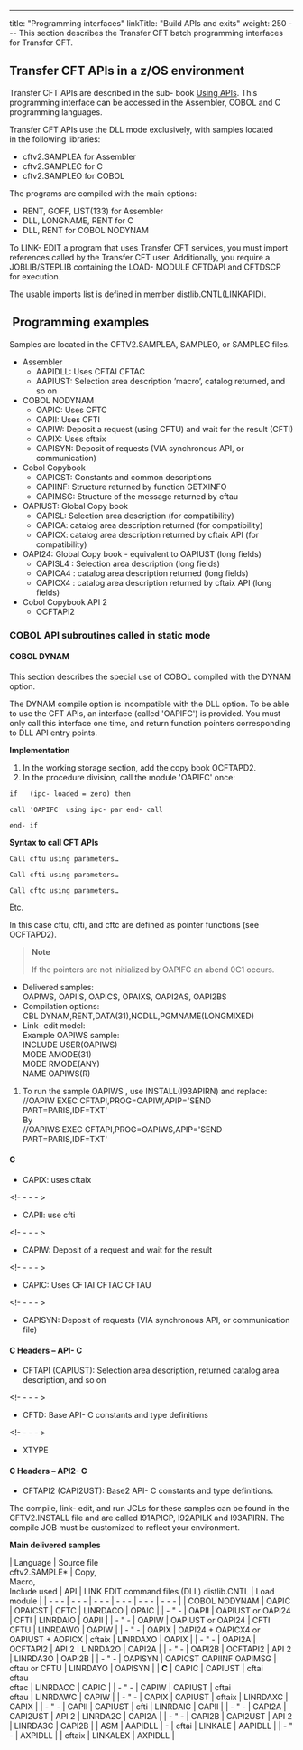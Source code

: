 ---
title: "Programming interfaces"
linkTitle: "Build APIs and exits"
weight: 250
--- This section describes the Transfer CFT batch programming interfaces for Transfer CFT.

## Transfer CFT APIs in a z/OS environment

Transfer CFT APIs are described in the sub- book [Using APIs](../../using_apis). This programming interface can be accessed in the Assembler, COBOL and C programming languages.

Transfer CFT APIs use the DLL mode exclusively, with samples located in the following libraries:

- cftv2.SAMPLEA for Assembler
- cftv2.SAMPLEC for C
- cftv2.SAMPLEO for COBOL

The programs are compiled with the main options:

- RENT, GOFF, LIST(133) for Assembler
- DLL, LONGNAME, RENT for C
- DLL, RENT for COBOL NODYNAM

To LINK- EDIT a program that uses Transfer CFT services, you must import references called by the Transfer CFT user. Additionally, you require a JOBLIB/STEPLIB containing the LOAD- MODULE CFTDAPI and CFTDSCP for execution.

The usable imports list is defined in member distlib.CNTL(LINKAPID).

##  Programming examples

Samples are located in the CFTV2.SAMPLEA, SAMPLEO, or SAMPLEC files.

- Assembler
    - AAPIDLL: Uses CFTAI CFTAC
    - AAPIUST: Selection area description ’macro’, catalog returned, and so on
- COBOL NODYNAM
    - OAPIC: Uses CFTC
    - OAPII: Uses CFTI
    - OAPIW: Deposit a request (using CFTU) and wait for the result (CFTI)
    - OAPIX: Uses cftaix
    - OAPISYN: Deposit of requests (VIA synchronous API, or communication)
- Cobol Copybook
    - OAPICST: Constants and common descriptions
    - OAPIINF: Structure returned by function GETXINFO
    - OAPIMSG: Structure of the message returned by cftau
- OAPIUST: Global Copy book
    - OAPISL: Selection area description (for compatibility)
    - OAPICA: catalog area description returned (for compatibility)
    - OAPICX: catalog area description returned by cftaix API (for compatibility)
- OAPI24: Global Copy book - equivalent to OAPIUST (long fields)
    - OAPISL4 : Selection area description (long fields)
    - OAPICA4 : catalog area description returned (long fields)
    - OAPICX4 : catalog area description returned by cftaix API (long fields)
- Cobol Copybook API 2
    - OCFTAPI2

### COBOL API subroutines called in static mode

#### COBOL DYNAM

This section describes the special use of COBOL compiled with the DYNAM option.

The DYNAM compile option is incompatible with the DLL option. To be able to use the CFT APIs, an interface (called 'OAPIFC') is provided. You must only call this interface one time, and return function pointers corresponding to DLL API entry points.

****Implementation****

1. In the working storage section, add the copy book OCFTAPD2.
1. In the procedure division, call the module 'OAPIFC' once:

`if   (ipc- loaded = zero) then`

`call 'OAPIFC' using ipc- par end- call`

`end- if`

****Syntax to call CFT APIs****

`Call cftu using parameters…`

`Call cfti using parameters…`

`Call cftc using parameters…`

Etc.

In this case cftu, cfti, and cftc are defined as pointer functions (see OCFTAPD2).

> **Note**
>
> If the pointers are not initialized by OAPIFC an abend 0C1 occurs.

- Delivered samples:  
    OAPIWS, OAPIIS, OAPICS, OPAIXS, OAPI2AS, OAPI2BS
- Compilation options:  
    CBL DYNAM,RENT,DATA(31),NODLL,PGMNAME(LONGMIXED)
- Link- edit model:  
    Example OAPIWS sample:  
    INCLUDE USER(OAPIWS)  
    MODE AMODE(31)  
    MODE RMODE(ANY)  
    NAME OAPIWS(R)

1. To run the sample OAPIWS , use INSTALL(I93APIRN) and replace:  
    //OAPIW EXEC CFTAPI,PROG=OAPIW,APIP='SEND PART=PARIS,IDF=TXT'  
    By  
    //OAPIWS EXEC CFTAPI,PROG=OAPIWS,APIP='SEND PART=PARIS,IDF=TXT'

#### C

- CAPIX: uses cftaix

<!- - - - >

- CAPII: use cfti

<!- - - - >

- CAPIW: Deposit of a request and wait for the result

<!- - - - >

- CAPIC: Uses CFTAI CFTAC CFTAU

<!- - - - >

- CAPISYN: Deposit of requests (VIA synchronous API, or communication file)

#### C Headers – API- C

- CFTAPI (CAPIUST): Selection area description, returned catalog area description, and so on

<!- - - - >

- CFTD: Base API- C constants and type definitions 

<!- - - - >

- XTYPE

#### C Headers – API2- C

- CFTAPI2 (CAPI2UST): Base2 API- C constants and type definitions.

The compile, link- edit, and run JCLs for these samples can be found in the CFTV2.INSTALL file and are called I91APICP, I92APILK and I93APIRN. The compile JOB must be customized to reflect your environment.

**Main delivered samples**

| Language  | Source file<br/> cftv2.SAMPLE* | Copy,<br/> Macro,<br/> Include used | API  | LINK EDIT command files (DLL) distlib.CNTL  | Load module  |
| - - - | - - - | - - - | - - - | - - - | - - - |
| COBOL NODYNAM  | OAPIC | OPAICST | CFTC | LINRDACO | OPAIC |
| - " - | OAPII | OAPIUST or OAPI24 | CFTI | LINRDAIO | OAPII |
| - " - | OAPIW | OAPIUST or OAPI24 | CFTI<br/> CFTU | LINRDAWO | OAPIW |
| - " - | OAPIX | OAPI24 + OAPICX4 or<br/> OAPIUST + AOPICX | cftaix | LINRDAXO | OAPIX |
| - " - | OAPI2A | OCFTAPI2 | API 2 | LINRDA2O | OAPI2A |
| - " - | OAPI2B | OCFTAPI2 | API 2 | LINRDA3O | OAPI2B |
| - " - | OAPISYN  | OAPICST OAPIINF OAPIMSG  | cftau or CFTU  | LINRDAYO  | OAPISYN  |
| **C** | CAPIC | CAPIUST | cftai<br/> cftau<br/> cftac | LINRDACC | CAPIC |
| - " - | CAPIW | CAPIUST | cftai<br/> cftau | LINRDAWC | CAPIW |
| - " - | CAPIX | CAPIUST | cftaix | LINRDAXC | CAPIX |
| - " - | CAPII | CAPIUST | cfti | LINRDAIC | CAPII |
| - " - | CAPI2A | CAPI2UST | API 2 | LINRDA2C | CAPI2A |
| - " - | CAPI2B | CAPI2UST | API 2 | LINRDA3C | CAPI2B |
| ASM  | AAPIDLL | - | cftai | LINKALE | AAPIDLL |
| - " - | AXPIDLL  |   | cftaix  | LINKALEX  | AXPIDLL  |

